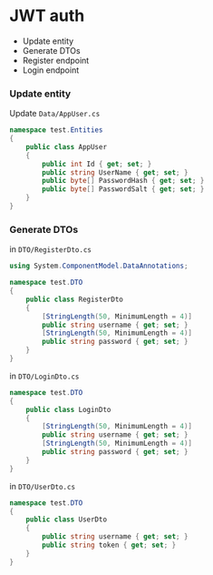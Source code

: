 # JWT auth
* Update entity
* Generate DTOs
* Register endpoint
* Login endpoint


### Update entity
Update `Data/AppUser.cs`
```cs
namespace test.Entities
{
    public class AppUser
    {
        public int Id { get; set; }
        public string UserName { get; set; }
        public byte[] PasswordHash { get; set; }
        public byte[] PasswordSalt { get; set; }
    }
}
```
### Generate DTOs
in `DTO/RegisterDto.cs`
```cs
using System.ComponentModel.DataAnnotations;

namespace test.DTO
{
    public class RegisterDto
    {
        [StringLength(50, MinimumLength = 4)]
        public string username { get; set; }
        [StringLength(50, MinimumLength = 4)]
        public string password { get; set; }
    }
}
```
in `DTO/LoginDto.cs`
```cs
namespace test.DTO
{
    public class LoginDto
    {
        [StringLength(50, MinimumLength = 4)]
        public string username { get; set; }
        [StringLength(50, MinimumLength = 4)]
        public string password { get; set; }
    }
}
```
in `DTO/UserDto.cs`
```cs
namespace test.DTO
{
    public class UserDto
    {
        public string username { get; set; }
        public string token { get; set; }
    }
}
```
